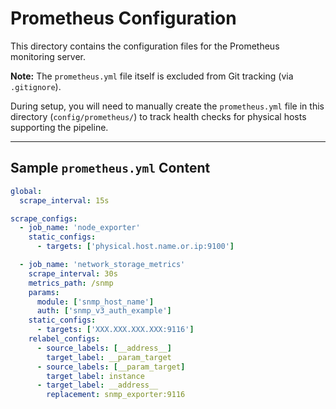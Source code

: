 # Prometheus Configuration

This directory contains the configuration files for the Prometheus monitoring server.

**Note:** The `prometheus.yml` file itself is excluded from Git tracking (via `.gitignore`). 

During setup, you will need to manually create the `prometheus.yml` file in this directory (`config/prometheus/`) to track health checks for physical hosts supporting the pipeline.

---

## Sample `prometheus.yml` Content

```yaml
global:
  scrape_interval: 15s

scrape_configs:
  - job_name: 'node_exporter'
    static_configs:
      - targets: ['physical.host.name.or.ip:9100']

  - job_name: 'network_storage_metrics'
    scrape_interval: 30s
    metrics_path: /snmp
    params:
      module: ['snmp_host_name']
      auth: ['snmp_v3_auth_example']
    static_configs:
      - targets: ['XXX.XXX.XXX.XXX:9116'] 
    relabel_configs:
      - source_labels: [__address__]
        target_label: __param_target
      - source_labels: [__param_target]
        target_label: instance
      - target_label: __address__
        replacement: snmp_exporter:9116
```
